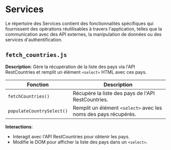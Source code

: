 # Services

Le répertoire des Services contient des fonctionnalités spécifiques qui fournissent des opérations réutilisables à travers l'application, telles que la communication avec des API externes, la manipulation de données ou des services d'authentification.

## `fetch_countries.js`

**Description**: Gère la récupération de la liste des pays via l'API RestCountries et remplit un élément `<select>` HTML avec ces pays.

| Fonction                        | Description                                                                                   |
|---------------------------------|-----------------------------------------------------------------------------------------------|
| `fetchCountries()`              | Récupère la liste des pays de l'API RestCountries.                                            |
| `populateCountrySelect()`       | Remplit un élément `<select>` avec les noms des pays récupérés.                               |

**Interactions**:
- Interagit avec l'API RestCountries pour obtenir les pays.
- Modifie le DOM pour afficher la liste des pays dans un `<select>`.